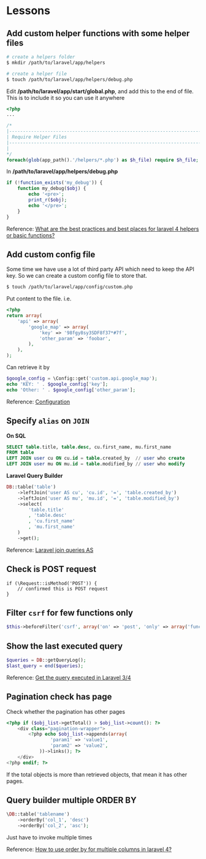# Lessons

## Add custom helper functions with some helper files

```sh
# create a helpers folder
$ mkdir /path/to/laravel/app/helpers

# create a helper file
$ touch /path/to/laravel/app/helpers/debug.php
```

Edit **/path/to/laravel/app/start/global.php**, and add this to the end of file. This is to include it so you can use it anywhere
```php
<?php
...

/*
|--------------------------------------------------------------------------
| Require Helper Files
|--------------------------------------------------------------------------
|
*/
foreach(glob(app_path().'/helpers/*.php') as $h_file) require $h_file;
```

In **/path/to/laravel/app/helpers/debug.php**
```php
if (!function_exists('my_debug')) {
    function my_debug($obj) {
        echo '<pre>';
        print_r($obj);
        echo '</pre>';
    }
}
```

Reference: [What are the best practices and best places for laravel 4 helpers or basic functions?](http://stackoverflow.com/questions/17088917/what-are-the-best-practices-and-best-places-for-laravel-4-helpers-or-basic-funct/17091089#17091089)

## Add custom config file
Some time we have use a lot of third party API which need to keep the API key. So we can create a custom config file to store that.

```sh
$ touch /path/to/laravel/app/config/custom.php
```

Put content to the file. i.e.
```php
<?php
return array(
    'api' => array(
        'google_map' => array(
            'key' => '98fgy8sy3SDF8f37*#7f',
            'other_param' => 'foobar',
        ),
    ),
);
```

Can retrieve it by
```php
$google_config = \Config::get('custom.api.google_map');
echo 'KEY: ' . $google_config['key'];
echo 'Other: ' . $google_config['other_param'];
```

Reference: [Configuration](http://codehappy.daylerees.com/configuration)

## Specify `alias` on `JOIN`

**On SQL**
```sql
SELECT table.title, table.desc, cu.first_name, mu.first_name
FROM table
LEFT JOIN user cu ON cu.id = table.created_by  // user who create
LEFT JOIN user mu ON mu.id = table.modified_by // user who modify
```

**Laravel Query Builder**
```php
DB::table('table')
    ->leftJoin('user AS cu', 'cu.id', '=', 'table.created_by')
    ->leftJoin('user AS mu', 'mu.id', '=', 'table.modified_by')
    ->select(
        'table.title'
        , 'table.desc'
        , 'cu.first_name'
        , 'mu.first_name'
    )
    ->get();
```

Reference: [Laravel join queries AS](http://stackoverflow.com/questions/14318205/laravel-join-queries-as/14320265#14320265)

## Check is POST request
```
if (\Request::isMethod('POST')) {
    // confirmed this is POST request
}
```

## Filter `csrf` for few functions only
```php
$this->beforeFilter('csrf', array('on' => 'post', 'only' => array('func1', 'func2')));
```

## Show the last executed query
```php
$queries = DB::getQueryLog();
$last_query = end($queries);
```

Reference: [Get the query executed in Laravel 3/4](http://stackoverflow.com/questions/14536165/get-the-query-executed-in-laravel-3-4/14536215#14536215)

## Pagination check has page
Check whether the pagination has other pages
```php
<?php if ($obj_list->getTotal() > $obj_list->count(): ?>
    <div class="pagination-wrapper">
        <?php echo $obj_list->appends(array(
                'param1' => 'value1',
                'param2' => 'value2',
            ))->links(); ?>
    </div>
<?php endif; ?>
```

If the total objects is more than retrieved objects, that mean it has other pages.

## Query builder multiple ORDER BY

```php
\DB::table('tablename')
    ->orderBy('col_1', 'desc')
    ->orderBy('col_2', 'asc');
```

Just have to invoke multiple times

Reference: [How to use order by for multiple columns in laravel 4?](http://stackoverflow.com/questions/17006309/how-to-use-order-by-for-multiple-columns-in-laravel-4/17006377#17006377)
